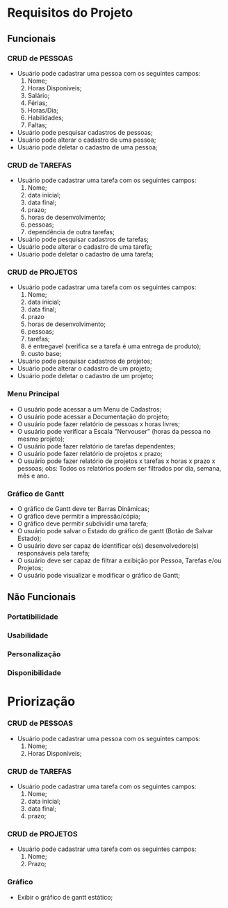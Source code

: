 # Requisitos do Projeto

## Funcionais
### CRUD de PESSOAS
* Usuário pode cadastrar uma pessoa com os seguintes campos:
    1. Nome;
    2. Horas Disponíveis;
    3. Salário;
    4. Férias;
    5. Horas/Dia;
    6. Habilidades;
    7. Faltas;
* Usuário pode pesquisar cadastros de pessoas;
* Usuário pode alterar o cadastro de uma pessoa;
* Usuário pode deletar o cadastro de uma pessoa;

### CRUD de TAREFAS
* Usuário pode cadastrar uma tarefa com os seguintes campos:
    1.  Nome;
    2.  data inicial;
    3.  data final;
    4.  prazo;
    5.  horas de desenvolvimento;
    6.  pessoas;
    7.  dependência de outra tarefas;
* Usuário pode pesquisar cadastros de tarefas;
* Usuário pode alterar o cadastro de uma tarefa;
* Usuário pode deletar o cadastro de uma tarefa;

### CRUD de PROJETOS
* Usuário pode cadastrar uma tarefa com os seguintes campos:
    1.  Nome;
    2.  data inicial;
    3.  data final;
    4.  prazo
    5.  horas de desenvolvimento;
    6.  pessoas;
    7.  tarefas;
    8.  é entregavel (verifica se a tarefa é uma entrega de produto);
    9.  custo base;
* Usuário pode pesquisar cadastros de projetos;
* Usuário pode alterar o cadastro de um projeto;
* Usuário pode deletar o cadastro de um projeto;

### Menu Principal 
* O usuário pode acessar a um Menu de Cadastros;
* O usuário pode acessar a Documentação do projeto;
* O usuário pode fazer relatório de pessoas x horas livres;
* O usuário pode verificar a Escala "Nervouser" (horas da pessoa no mesmo projeto);
* O usuário pode fazer relatório de tarefas dependentes;
* O usuário pode fazer relatório de projetos x prazo;
* O usuário pode fazer relatório de projetos x tarefas x horas x prazo x pessoas;
obs: Todos os relatórios podem ser filtrados por dia, semana, mês e ano.

### Gráfico de Gantt
* O gráfico de Gantt deve ter Barras Dinâmicas;
* O gráfico deve permitir a impressão/cópia;
* O gráfico deve permitir subdividir uma tarefa;
* O usuário pode salvar o Estado do gráfico de gantt (Botão de Salvar Estado);
* O usuário deve ser capaz de identificar o(s) desenvolvedore(s) responsáveis pela tarefa;
* O usuário deve ser capaz de filtrar a exibição por Pessoa, Tarefas e/ou Projetos;
* O usuário pode visualizar e modificar o gráfico de Gantt;

## Não Funcionais

### Portatibilidade

### Usabilidade

### Personalização

### Disponibilidade


# Priorização

### CRUD de PESSOAS
* Usuário pode cadastrar uma pessoa com os seguintes campos:
    1. Nome;
    2. Horas Disponíveis;
    
### CRUD de TAREFAS
* Usuário pode cadastrar uma tarefa com os seguintes campos:
    1.  Nome;
    2.  data inicial;
    3.  data final;
    4.  prazo;

### CRUD de PROJETOS
* Usuário pode cadastrar uma tarefa com os seguintes campos:
    1.  Nome;
    2.  Prazo;

### Gráfico
* Exibir o gráfico de gantt estático;


